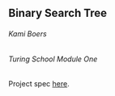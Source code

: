 ## Binary Search Tree
###### Kami Boers
###### Turing School Module One

Project spec [here](https://github.com/turingschool/curriculum/blob/85ff3952beaca524e190250a5f1eefea652dcb0e/source/projects/binary_search_tree.markdown).

